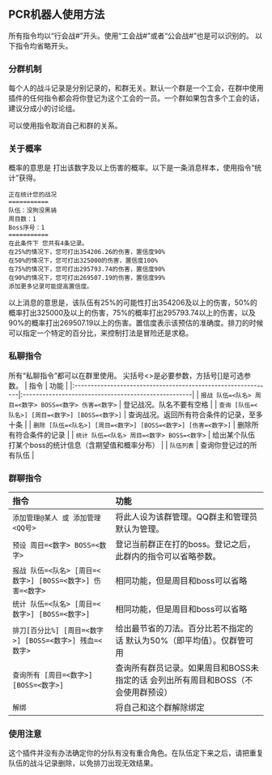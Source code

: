 ## PCR机器人使用方法

所有指令均以“行会战#”开头。使用“工会战#”或者“公会战#”也是可以识别的。
以下指令均省略开头。

### 分群机制
每个人的战斗记录是分别记录的，和群无关。默认一个群是一个工会，在群中使用插件的任何指令都会将你登记为这个工会的一员。一个群如果包含多个工会的话，建议分成小的讨论组。

可以使用指令取消自己和群的关系。

### 关于概率
概率的意思是 打出该数字及以上伤害的概率。以下是一条消息样本，使用指令“统计”获得。
```
正在统计您的战况
===========
队伍：没狗没黑骑
周目数：1
Boss序号：1
===========
在此条件下 您共有4条记录。
在25%的情况下，您可打出354206.26的伤害，置信度90%
在50%的情况下，您可打出325000的伤害，置信度100%
在75%的情况下，您可打出295793.74的伤害，置信度90%
在90%的情况下，您可打出269507.19的伤害，置信度99%
添加更多记录可能提高置信度。
```
以上消息的意思是，该队伍有25%的可能性打出354206及以上的伤害，50%的概率打出325000及以上的伤害，75%的概率打出295793.74以上的伤害，以及90%的概率打出269507.19以上的伤害。置信度表示该预估的准确度。排刀的时候可以指定一个特定的百分比，来控制打法是冒险还是求稳。

### 私聊指令
所有“私聊指令”都可以在群里使用。
尖括号<>是必要参数，方括号[]是可选参数。
| 指令                                                           | 功能                                                  |
|:-------------------------------------------------------------|:----------------------------------------------------|
| `报战 队伍=<队名> 周目=<数字> BOSS=<数字> 伤害=<数字>`         | 登记战况。队名不要有空格                               |
| `查询 [队伍=<队名>] [周目=<数字>] [BOSS=<数字>]`               | 查询战况。返回所有符合条件的记录，至多十条              |
| `删除 [队伍=<队名>] [周目=<数字>] [BOSS=<数字>] [伤害=<数字>]` | 删除所有符合条件的记录                                |
| `统计 队伍=<队名> 周目=<数字> BOSS=<数字>`                     | 给出某个队伍 打某个boss的统计信息（含期望值和概率分布） |
| `队伍列表`                                                     | 查询你登记过的所有队伍                                |

### 群聊指令
| 指令                                                       | 功能                                                                           |
|:---------------------------------------------------------|:-----------------------------------------------------------------------------|
| `添加管理@某人 或 添加管理<QQ号>`                          | 将此人设为该群管理。QQ群主和管理员默认为管理。                                   |
| `预设 周目=<数字> BOSS=<数字>`                             | 登记当前群正在打的boss。登记之后，此群内的指令可以省略参数。                      |
| `报战 队伍=<队名> [周目=<数字>] [BOSS=<数字>] 伤害=<数字>` | 相同功能，但是周目和boss可以省略                                                |
| `统计 队伍=<队名> [周目=<数字>] [BOSS=<数字>]`             | 相同功能，但是周目和boss可以省略                                                |
| `排刀[百分比%] [周目=<数字>] [BOSS=<数字>] 残血=<数字>`    | 给出最节省的刀法。百分比若不指定的话 默认为50%（即平均值）。仅群管可用             |
| `查询所有 [周目=<数字>] [BOSS=<数字>]`                     | 查询所有群员记录。如果周目和BOSS未指定的话 会列出所有周目和BOSS（不会使用群预设） |
| `解绑`                                                     | 将自己和这个群解除绑定                                                         |

### 使用注意
这个插件并没有办法确定你的分队有没有重合角色。在队伍定下来之后，请把重复队伍的战斗记录删除，以免排刀出现无效结果。
